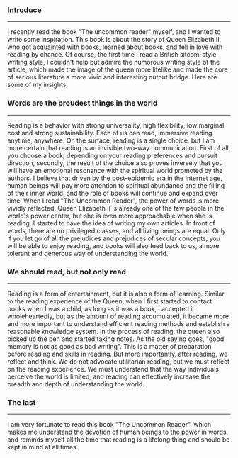 ### Introduce
---
I recently read the book "The uncommon reader" myself, and I wanted to write some inspiration. This book is about the story of Queen Elizabeth II, who got acquainted with books, learned about books, and fell in love with reading by chance. Of course, the first time I read a British sitcom-style writing style, I couldn't help but admire the humorous writing style of the article, which made the image of the queen more lifelike and made the core of serious literature a more vivid and interesting output bridge. Here are some of my insights:

### Words are the proudest things in the world
---
Reading is a behavior with strong universality, high flexibility, low marginal cost and strong sustainability. Each of us can read, immersive reading anytime, anywhere. On the surface, reading is a single choice, but I am more certain that reading is an invisible two-way communication. First of all, you choose a book, depending on your reading preferences and pursuit direction, secondly, the result of the choice also proves inversely that you will have an emotional resonance with the spiritual world promoted by the authors. I believe that driven by the post-epidemic era in the Internet age, human beings will pay more attention to spiritual abundance and the filling of their inner world, and the role of books will continue and expand over time. When I read "The Uncommon Reader", the power of words is more vividly reflected. Queen Elizabeth II is already one of the few people in the world's power center, but she is even more approachable when she is reading. I started to have the idea of writing my own articles. In front of words, there are no privileged classes, and all living beings are equal. Only if you let go of all the prejudices and prejudices of secular concepts, you will be able to enjoy reading, and books will also feed back to us, a more tolerant and generous way of understanding the world.

### We should read, but not only read
---
Reading is a form of entertainment, but it is also a form of learning. Similar to the reading experience of the Queen, when I first started to contact books when I was a child, as long as it was a book, I accepted it wholeheartedly, but as the amount of reading accumulated, it became more and more important to understand efficient reading methods and establish a reasonable knowledge system. In the process of reading, the queen also picked up the pen and started taking notes. As the old saying goes, "good memory is not as good as bad writing". This is a matter of preparation before reading and skills in reading. But more importantly, after reading, we reflect and think. We do not advocate utilitarian reading, but we must reflect on the reading experience. We must understand that the way individuals perceive the world is limited, and reading can effectively increase the breadth and depth of understanding the world.
### The last
---
I am very fortunate to read this book "The Uncommon Reader", which makes me understand the devotion of human beings to the power in words, and reminds myself all the time that reading is a lifelong thing and should be kept in mind at all times.